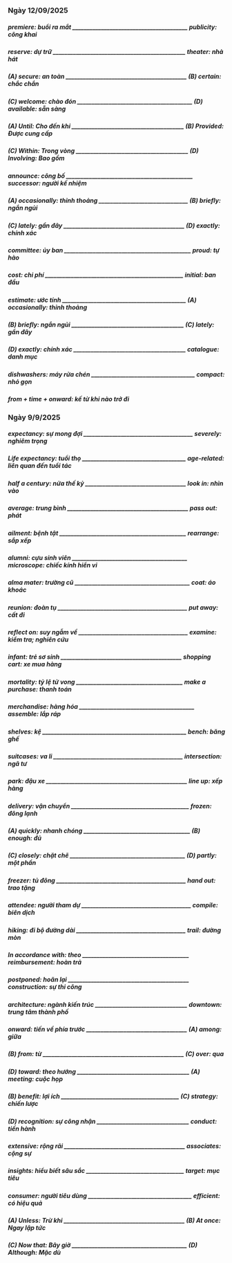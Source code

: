 ### Ngày 12/09/2025
##### premiere: buổi ra mắt ________________________________________ publicity: công khai
##### reserve: dự trữ ______________________________________________ theater: nhà hát
##### (A) secure: an toàn __________________________________________ (B) certain: chắc chắn
##### (C) welcome: chào đón ________________________________________ (D) available: sẵn sàng
##### (A) Until: Cho đến khi _______________________________________ (B) Provided: Được cung cấp
##### (C) Within: Trong vòng _______________________________________ (D) Involving: Bao gồm
##### announce: công bố ____________________________________________ successor: người kế nhiệm
##### (A) occasionally: thỉnh thoảng _______________________________ (B) briefly: ngắn ngủi
##### (C) lately: gần đây __________________________________________ (D) exactly: chính xác
##### committee: ủy ban ____________________________________________ proud: tự hào
##### cost: chi phí ________________________________________________ initial: ban đầu
##### estimate: ước tính ___________________________________________ (A) occasionally: thỉnh thoảng
##### (B) briefly: ngắn ngủi _______________________________________ (C) lately: gần đây
##### (D) exactly: chính xác _______________________________________ catalogue: danh mục
##### dishwashers: máy rửa chén ____________________________________ compact: nhỏ gọn
##### from + time + onward: kế từ khi nào trở đi
### Ngày 9/9/2025
##### expectancy: sự mong đợi ______________________________________ severely: nghiêm trọng
##### Life expectancy: tuổi thọ ____________________________________ age-related: liên quan đến tuổi tác
##### half a century: nửa thế kỷ ___________________________________ look in: nhìn vào
##### average: trung bình __________________________________________ pass out: phát
##### ailment: bệnh tật ____________________________________________ rearrange: sắp xếp
##### alumni: cựu sinh viên ________________________________________ microscope: chiếc kính hiển vi
##### alma mater: trường cũ ________________________________________ coat: áo khoác
##### reunion: đoàn tụ _____________________________________________ put away: cất đi
##### reflect on: suy ngẫm về ______________________________________ examine: kiểm tra; nghiên cứu
##### infant: trẻ sơ sinh __________________________________________ shopping cart: xe mua hàng
##### mortality: tỷ lệ tử vong _____________________________________ make a purchase: thanh toán
##### merchandise: hàng hóa ________________________________________ assemble: lắp ráp
##### shelves: kệ __________________________________________________ bench: băng ghế
##### suitcases: va li _____________________________________________ intersection: ngã tư
##### park: đậu xe _________________________________________________ line up: xếp hàng
##### delivery: vận chuyển _________________________________________ frozen: đông lạnh
##### (A) quickly: nhanh chóng _____________________________________ (B) enough: đủ
##### (C) closely: chặt chẽ ________________________________________ (D) partly: một phần
##### freezer: tủ đông _____________________________________________ hand out: trao tặng
##### attendee: người tham dự ______________________________________ compile: biên dịch
##### hiking: đi bộ đường dài ______________________________________ trail: đường mòn
##### In accordance with: theo _____________________________________ reimbursement: hoàn trả
##### postponed: hoãn lại __________________________________________ construction: sự thi công
##### architecture: ngành kiến ​​​​trúc ________________________________ downtown: trung tâm thành phố
##### onward: tiến về phía trước ___________________________________ (A) among: giữa
##### (B) from: từ _________________________________________________ (C) over: qua
##### (D) toward: theo hướng _______________________________________ (A) meeting: cuộc họp
##### (B) benefit: lợi ích _________________________________________ (C) strategy: chiến lược
##### (D) recognition: sự công nhận ________________________________ conduct: tiến hành
##### extensive: rộng rãi __________________________________________ associates: cộng sự
##### insights: hiểu biết sâu sắc __________________________________ target: mục tiêu
##### consumer: người tiêu dùng ____________________________________ efficient: có hiệu quả
##### (A) Unless: Trừ khi __________________________________________ (B) At once: Ngay lập tức
##### (C) Now that: Bây giờ ________________________________________ (D) Although: Mặc dù
